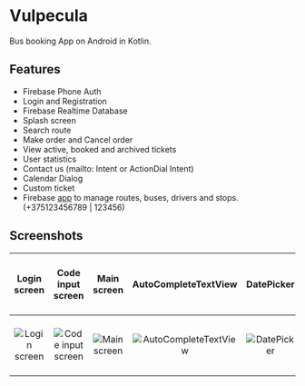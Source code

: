 
# Vulpecula

Bus booking App on Android in Kotlin.
## Features

- Firebase Phone Auth
- Login and Registration
- Firebase Realtime Database
- Splash screen
- Search route
- Make order and Cancel order
- View active, booked and archived tickets
- User statistics
- Contact us (mailto: Intent or ActionDial Intent)
- Calendar Dialog
- Custom ticket
- Firebase [app](https://vulpecula-a4371.web.app) to manage routes, buses, drivers and stops. (+375123456789 | 123456)

## Screenshots
Login screen | Code input screen | Main screen | AutoCompleteTextView | DatePicker | Search results | Make order dialog | Tickets Screen | Cancel Order Dialog | User Statistics & Contact us
:--------:|:-------:|:---------:|:---------:|:---------:|:---------:|:---------:|:---------:|:---------:|:---------:
![Login screen](https://i.imgur.com/ZIUTBFa.png) | ![Code input screen](https://i.imgur.com/B5905wb.png) | ![Main screen](https://i.imgur.com/DmxhT1j.png) | ![AutoCompleteTextView](https://i.imgur.com/P1l67Oe.png) | ![DatePicker](https://i.imgur.com/eGItwI9.png) | ![Search results](https://i.imgur.com/7CBgsCl.png) | ![Make order dialog](https://i.imgur.com/KiSC54V.png) | ![Tickets Screen](https://i.imgur.com/ss0CG9u.png) | ![Cancel Order Dialog](https://i.imgur.com/UzdaOBV.png) | ![User Statistics & Contact us](https://i.imgur.com/UQkKG4r.png)
